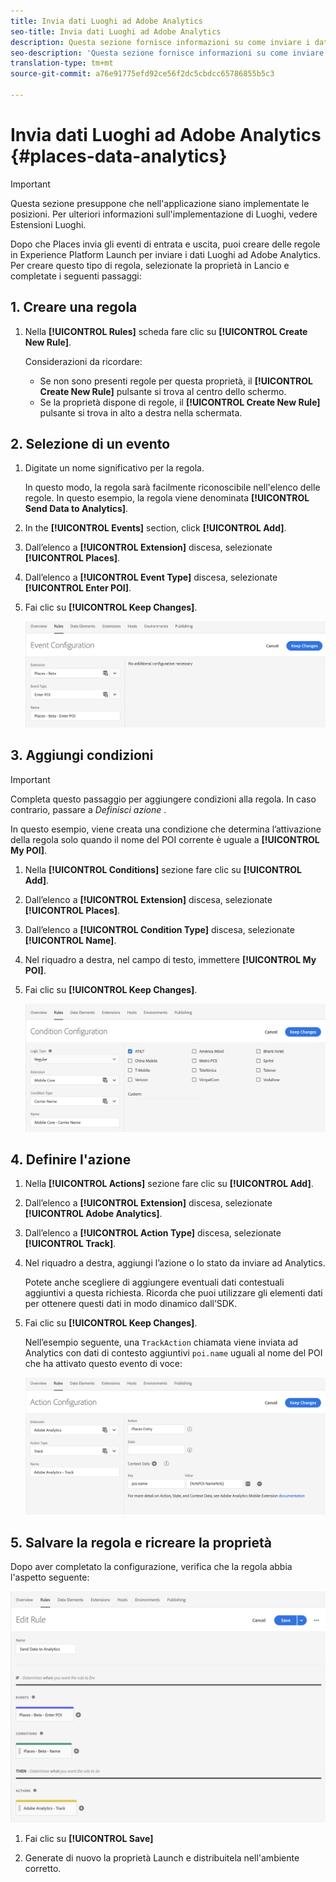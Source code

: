 ```yaml
---
title: Invia dati Luoghi ad Adobe Analytics
seo-title: Invia dati Luoghi ad Adobe Analytics
description: Questa sezione fornisce informazioni su come inviare i dati Luoghi ad Analytics.
seo-description: 'Questa sezione fornisce informazioni su come inviare i dati Luoghi ad Analytics. '
translation-type: tm+mt
source-git-commit: a76e91775efd92ce56f2dc5cbdcc65786855b5c3

---
```



# Invia dati Luoghi ad Adobe Analytics {#places-data-analytics}


>[!IMPORTANT]
>
>Questa sezione presuppone che nell'applicazione siano implementate le posizioni. Per ulteriori informazioni sull'implementazione di Luoghi, vedere Estensioni [](/help/places-ext-aep-sdks/places-extension/places-extension.md)Luoghi.

Dopo che Places invia gli eventi di entrata e uscita, puoi creare delle regole in Experience Platform Launch per inviare i dati Luoghi ad Adobe Analytics. Per creare questo tipo di regola, selezionate la proprietà in Lancio e completate i seguenti passaggi:

## 1. Creare una regola

1. Nella **[!UICONTROL Rules]** scheda fare clic su **[!UICONTROL Create New Rule]**.

   Considerazioni da ricordare:

   * Se non sono presenti regole per questa proprietà, il **[!UICONTROL Create New Rule]** pulsante si trova al centro dello schermo.
   * Se la proprietà dispone di regole, il **[!UICONTROL Create New Rule]** pulsante si trova in alto a destra nella schermata.

## 2. Selezione di un evento

1. Digitate un nome significativo per la regola.

   In questo modo, la regola sarà facilmente riconoscibile nell'elenco delle regole. In questo esempio, la regola viene denominata **[!UICONTROL Send Data to Analytics]**.

2. In the **[!UICONTROL Events]** section, click **[!UICONTROL Add]**.

3. Dall’elenco a **[!UICONTROL Extension]** discesa, selezionate **[!UICONTROL Places]**.

4. Dall’elenco a **[!UICONTROL Event Type]** discesa, selezionate **[!UICONTROL Enter POI]**.

5. Fai clic su **[!UICONTROL Keep Changes]**.

   !["select a event"](/help/assets/pt-selectEvent.png)


## 3. Aggiungi condizioni

>[!IMPORTANT]
>
>Completa questo passaggio per aggiungere condizioni alla regola. In caso contrario, passare a *Definisci azione* .

In questo esempio, viene creata una condizione che determina l’attivazione della regola solo quando il nome del POI corrente è uguale a **[!UICONTROL My POI]**.

1. Nella **[!UICONTROL Conditions]** sezione fare clic su **[!UICONTROL Add]**.

2. Dall’elenco a **[!UICONTROL Extension]** discesa, selezionate **[!UICONTROL Places]**.

3. Dall’elenco a **[!UICONTROL Condition Type]** discesa, selezionate **[!UICONTROL Name]**.

4. Nel riquadro a destra, nel campo di testo, immettere **[!UICONTROL My POI]**.

5. Fai clic su **[!UICONTROL Keep Changes]**.

   !["imposta una condizione"](/help/assets/ad-setCondition.png)


## 4. Definire l'azione

1. Nella **[!UICONTROL Actions]** sezione fare clic su **[!UICONTROL Add]**.

2. Dall’elenco a **[!UICONTROL Extension]** discesa, selezionate **[!UICONTROL Adobe Analytics]**.

3. Dall’elenco a **[!UICONTROL Action Type]** discesa, selezionate **[!UICONTROL Track]**.

4. Nel riquadro a destra, aggiungi l’azione o lo stato da inviare ad Analytics.

   Potete anche scegliere di aggiungere eventuali dati contestuali aggiuntivi a questa richiesta. Ricorda che puoi utilizzare gli elementi dati per ottenere questi dati in modo dinamico dall’SDK.

5. Fai clic su **[!UICONTROL Keep Changes]**.

   Nell’esempio seguente, una `TrackAction` chiamata viene inviata ad Analytics con dati di contesto aggiuntivi `poi.name` uguali al nome del POI che ha attivato questo evento di voce:

   !["imposta un'azione"](/help/assets/pt-setAction.png)

## 5. Salvare la regola e ricreare la proprietà

Dopo aver completato la configurazione, verifica che la regola abbia l'aspetto seguente:

!["rule is created"](/help/assets/pt-ruleComplete.png)

1. Fai clic su **[!UICONTROL Save]**

2. Generate di nuovo la proprietà Launch e distribuitela nell'ambiente corretto.

